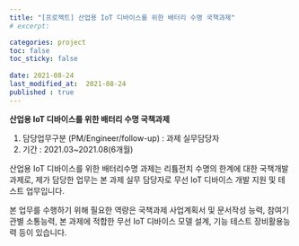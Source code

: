 ```yaml
---
title: "[프로젝트] 산업용 IoT 디바이스를 위한 배터리 수명 국책과제"
# excerpt: 

categories: project
toc: false
toc_sticky: false
 
date: 2021-08-24
last_modified_at:  2021-08-24
published : true
---
```


**산업용 IoT 디바이스를 위한 배터리 수명 국책과제**

1. 담당업무구분 (PM/Engineer/follow-up) : 과제 실무담당자
2. 기간 : 2021.03~2021.08(6개월)

산업용 IoT 디바이스를 위한 배터리수명 과제는 리튬전치 수명의 한계에 대한 국책개발 과제로, 제가 담당한 업무는 본 과제 실무 담당자로 무선 IoT 디바이스 개발 지원 및 테스트 업무입니다.

본 업무를 수행하기 위해 필요한 역량은 국책과제 사업계획서 및 문서작성 능력, 참여기관별 소통능력, 본 과제에 적합한 무선 IoT 디바이스 모델 설계, 기능 테스트 장비활용능력 등이 있습니다.
